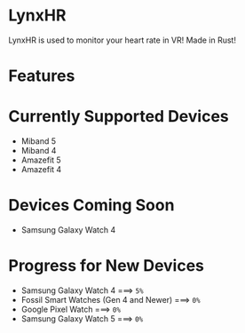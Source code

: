 # LynxHR
LynxHR is used to monitor your heart rate in VR! Made in Rust!

# Features

# Currently Supported Devices
- Miband 5
- Miband 4
- Amazefit 5
- Amazefit 4

# Devices Coming Soon
- Samsung Galaxy Watch 4

# Progress for New Devices
- Samsung Galaxy Watch 4 ===> ``5%``
- Fossil Smart Watches (Gen 4 and Newer) ===> ``0%``
- Google Pixel Watch ===> ``0%``
- Samsung Galaxy Watch 5 ===> ``0%``

